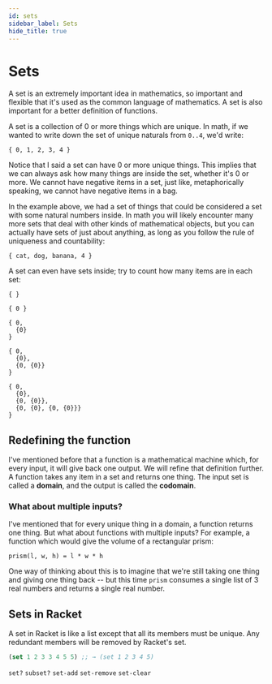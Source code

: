 ```yaml
---
id: sets
sidebar_label: Sets
hide_title: true
---
```


# Sets

A set is an extremely important idea in mathematics, so important and flexible
that it's used as the common language of mathematics. A set is also important
for a better definition of functions.

A set is a collection of 0 or more things which are unique. In math, if we
wanted to write down the set of unique naturals from `0..4`, we'd write:

`{ 0, 1, 2, 3, 4 }`

Notice that I said a set can have 0 or more unique things. This implies that we
can always ask how many things are inside the set, whether it's 0 or more. We
cannot have negative items in a set, just like, metaphorically speaking, we
cannot have negative items in a bag.

In the example above, we had a set of things that could be considered a set
with some natural numbers inside. In math you will likely encounter many more
sets that deal with other kinds of mathematical objects, but you can actually
have sets of just about anything, as long as you follow the rule of uniqueness
and countability:

`{ cat, dog, banana, 4 }`

A set can even have sets inside; try to count how many items are in each set:

```
{ } 

{ 0 }

{ 0, 
  {0}
}

{ 0, 
  {0}, 
  {0, {0}}
}

{ 0, 
  {0}, 
  {0, {0}},
  {0, {0}, {0, {0}}} 
}
```

## Redefining the function

I've mentioned before that a function is a mathematical machine which, for every
input, it will give back one output. We will refine that definition further. A
function takes any item in a set and returns one thing. The input set is called
a **domain**, and the output is called the **codomain**.

### What about multiple inputs?

I've mentioned that for every unique thing in a domain, a function returns one
thing. But what about functions with multiple inputs? For example, a function
which would give the volume of a rectangular prism:

```
prism(l, w, h) = l * w * h
```

One way of thinking about this is to imagine that we're still taking one thing
and giving one thing back -- but this time `prism` consumes a single list of 
3 real numbers and returns a single real number.

## Sets in Racket

A set in Racket is like a list except that all its members must be unique. Any
redundant members will be removed by Racket's set.

``` clojure
(set 1 2 3 3 4 5 5) ;; → (set 1 2 3 4 5)
```

`set?`
`subset?`
`set-add`
`set-remove`
`set-clear`
